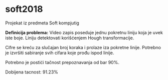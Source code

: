 # soft2018
Projekat iz predmeta Soft kompjutig

**Definicija problema:**
Video zapis poseduje jednu pokretnu liniju koja je uvek iste boje. Liniju detektovati korišćenjem Hough transformacije. 

Cifre se kreću za slučajan broj koraka i prolaze iza pokretne linije. Potrebno je izvršiti sabiranje svih cifara koje prođu ispod linije. 

Potrebno je postići tačnost prepoznavanja od bar 90%.

Dobijena tacnost: 91.23%
